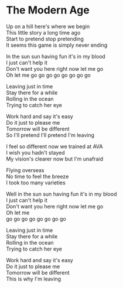 # The Modern Age  

Up on a hill here's where we begin  
This little story a long time ago  
Start to pretend stop pretending  
It seems this game is simply never ending  

In the sun sun having fun it's in my blood  
I just can't help it  
Don't want you here right now let me go  
Oh let me
go go go go go go go go  

Leaving just in time  
Stay there for a while  
Rolling in the ocean  
Trying to catch her eye  

Work hard and say it's easy  
Do it just to please me  
Tomorrow will be different  
So I'll pretend I'll pretend I'm leaving  

I feel so different now we trained at AVA  
I wish you hadn't stayed  
My vision's clearer now but I'm unafraid  

Flying overseas  
No time to feel the breeze  
I took too many varieties  

Well in the sun sun having fun it's in my blood  
I just can't help it  
Don't want you here right now let me go  
Oh let me  
go go go go go go go go  

Leaving just in time  
Stay there for a while  
Rolling in the ocean  
Trying to catch her eye  

Work hard and say it's easy  
Do it just to please me  
Tomorrow will be different  
This is why I'm leaving  

